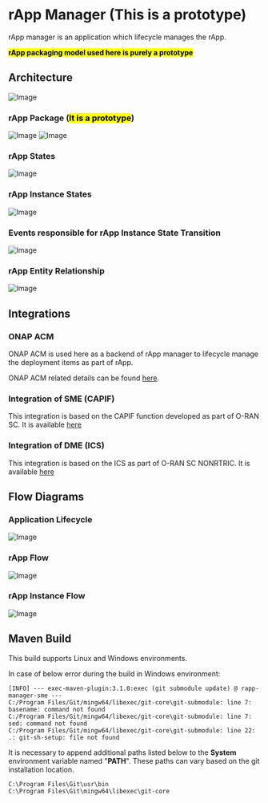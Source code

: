 # rApp Manager (This is a prototype)
rApp manager is an application which lifecycle manages the rApp.

<mark>**rApp packaging model used here is purely a prototype**</mark>

## Architecture

![Image](docs/images/architecture.png "Rapp Manager Architecture")

### rApp Package (<mark>**It is a prototype**</mark>)

![Image](docs/images/rApp-package-1.png "Rapp package")
![Image](docs/images/rApp-package-2.png "Rapp package")

### rApp States

![Image](docs/images/rApp-states.png "Rapp States")

### rApp Instance States

![Image](docs/images/rApp-instance-states.png "Rapp Instance States")

### Events responsible for rApp Instance State Transition

![Image](docs/images/rApp-state-events.png "Rapp Manager State Events")

### rApp Entity Relationship

![Image](docs/images/rApp-entity-relationship.png "Rapp Entity Relationship")

## Integrations

### ONAP ACM

ONAP ACM is used here as a backend of rApp manager to lifecycle manage the deployment items as part of rApp.

ONAP ACM related details can be found [here](https://docs.onap.org/projects/onap-policy-parent/en/london/clamp/clamp.html).


### Integration of SME (CAPIF)

This integration is based on the CAPIF function developed as part of O-RAN SC. It is available [here](https://github.com/o-ran-sc/nonrtric-plt-sme/blob/master/capifcore/README.md)

### Integration of DME (ICS)

This integration is based on the ICS as part of O-RAN SC NONRTRIC. It is available [here](https://docs.o-ran-sc.org/projects/o-ran-sc-nonrtric/en/latest/overview.html#information-coordination-service)

## Flow Diagrams

### Application Lifecycle

![Image](docs/images/application-lifecycle.png "Rapp Manager Application Lifecycle")

### rApp Flow

![Image](docs/images/rApp-flow.png "Rapp Flow")

### rApp Instance Flow

![Image](docs/images/rApp-instance-flow.png "Rapp Instance Flow")


## Maven Build

This build supports Linux and Windows environments.

In case of below error during the build in Windows environment:

```
[INFO] --- exec-maven-plugin:3.1.0:exec (git submodule update) @ rapp-manager-sme ---
C:/Program Files/Git/mingw64/libexec/git-core\git-submodule: line 7: basename: command not found
C:/Program Files/Git/mingw64/libexec/git-core\git-submodule: line 7: sed: command not found
C:/Program Files/Git/mingw64/libexec/git-core\git-submodule: line 22: .: git-sh-setup: file not found
```

It is necessary to append additional paths listed below to the <strong>System</strong> environment variable
named "<strong>PATH</strong>". These paths can vary based on the git installation location.

```
C:\Program Files\Git\usr\bin
C:\Program Files\Git\mingw64\libexec\git-core
```
